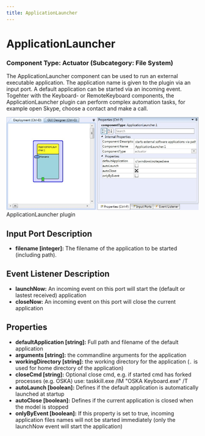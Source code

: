 ```yaml
---
title: ApplicationLauncher
---
```


# ApplicationLauncher

### Component Type: Actuator (Subcategory: File System)

The ApplicationLauncher component can be used to run an external executable application.
The application name is given to the plugin via an input port.
A default application can be started via an incoming event.
Togehter with the Keyboard- or RemoteKeyboard components, the ApplicationLauncher plugin can perform complex automation tasks, for example open Skype, choose a contact and make a call.

![Screenshot: ApplicationLauncher plugin](./img/ApplicationLauncher.jpg "Screenshot: ApplicationLauncher plugin")  
ApplicationLauncher plugin

## Input Port Description

- **filename \[integer\]:** The filename of the application to be started (including path).

## Event Listener Description

- **launchNow:** An incoming event on this port will start the (default or lastest received) application
- **closeNow:** An incoming event on this port will close the current application

## Properties

- **defaultApplication \[string\]:** Full path and filename of the default application
- **arguments \[string\]:** the commandline arguments for the application
- **workingDirectory \[string\]:** the working directory for the application (`.` is used for home directory of the application)
- **closeCmd \[string\]:** Optional close cmd, e.g. if started cmd has forked processes (e.g. OSKA) use: taskkill.exe /IM "OSKA Keyboard.exe" /T
- **autoLaunch \[boolean\]:** Defines if the default application is automatically launched at startup
- **autoClose \[boolean\]:** Defines if the current application is closed when the model is stopped
- **onlyByEvent \[boolean\]:** If this property is set to true, incoming application files names will not be started immediately (only the launchNow event will start the application)
